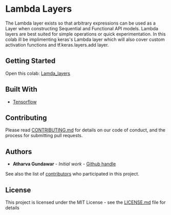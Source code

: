 # Lambda Layers

The Lambda layer exists so that arbitrary expressions can be used as a Layer when constructing Sequential and Functional API models. Lambda layers are best suited for simple operations or quick experimentation. In this colab ill be implimenting keras's Lambda layer which will also cover custom activation functions and tf.keras.layers.add layer. 

## Getting Started

Open this colab: [Lamda_layers](https://colab.research.google.com/github/Atharva-Gundawar/Lamda-layers-in-Keras/blob/main/Lamda_layers.ipynb)

## Built With

* [Tensorflow](https://www.tensorflow.org/) 

## Contributing

Please read [CONTRIBUTING.md](https://github.com/Atharva-Gundawar/Lamda-layers-in-Keras/) for details on our code of conduct, and the process for submitting pull requests.

## Authors

* **Atharva Gundawar** - *Initial work* - [Github handle](https://github.com/Atharva-Gundawar)

See also the list of [contributors](https://github.com/your/project/contributors) who participated in this project.

## License

This project is licensed under the MIT License - see the [LICENSE.md](LICENSE.md) file for details
